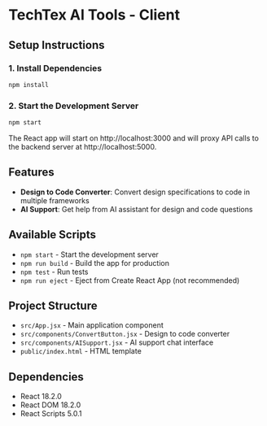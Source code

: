 # TechTex AI Tools - Client

## Setup Instructions

### 1. Install Dependencies
```bash
npm install
```

### 2. Start the Development Server
```bash
npm start
```

The React app will start on http://localhost:3000 and will proxy API calls to the backend server at http://localhost:5000.

## Features

- **Design to Code Converter**: Convert design specifications to code in multiple frameworks
- **AI Support**: Get help from AI assistant for design and code questions

## Available Scripts

- `npm start` - Start the development server
- `npm run build` - Build the app for production
- `npm test` - Run tests
- `npm run eject` - Eject from Create React App (not recommended)

## Project Structure

- `src/App.jsx` - Main application component
- `src/components/ConvertButton.jsx` - Design to code converter
- `src/components/AISupport.jsx` - AI support chat interface
- `public/index.html` - HTML template

## Dependencies

- React 18.2.0
- React DOM 18.2.0
- React Scripts 5.0.1 